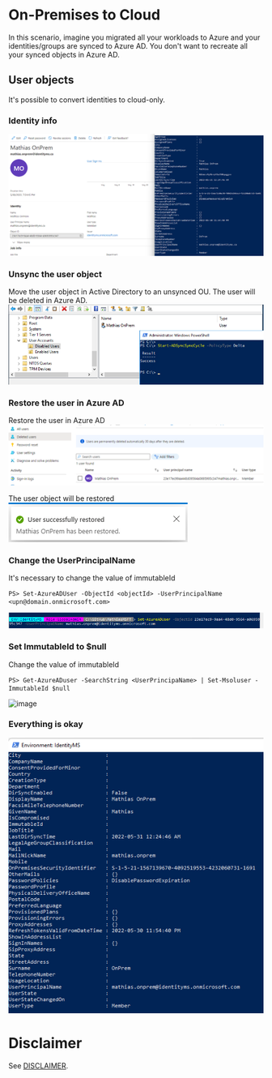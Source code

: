 # On-Premises to Cloud
In this scenario, imagine you migrated all your workloads to Azure and your identities/groups are synced to Azure AD.
You don't want to recreate all your synced objects in Azure AD.


## User objects
It's possible to convert identities to cloud-only.

### Identity info
![image](./images/OnPrem-Informations.png)

### Unsync the user object
Move the user object in Active Directory to an unsynced OU. The user will be deleted in Azure AD.
![image](./images/Unsync-user.png)

### Restore the user in Azure AD
Restore the user in Azure AD
![image](./images/Deleted-user.png)

The user object will be restored
![image](./images/Restored.png)


### Change the UserPrincipalName
It's necessary to change the value of immutableId
```
PS> Set-AzureADUser -ObjectId <objectId> -UserPrincipalName <upn@domain.onmicrosoft.com>
```
![image](./images/Change-UPN.png)


### Set ImmutableId to $null
Change the value of immutableId
```
PS> Get-AzureADuser -SearchString <UserPrincipaName> | Set-Msoluser -ImmutableId $null
```
![image](./images/Set-ImmutabledId.png)


### Everything is okay
![image](./images/Cloud-Information.png)


# Disclaimer
See [DISCLAIMER](./DISCLAIMER.md).
